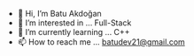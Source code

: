 - 👋 Hi, I’m Batu Akdoğan
- 👀 I’m interested in ... Full-Stack 
- 🌱 I’m currently learning ... C++
- 📫 How to reach me ... batudev21@gmail.com


<!---
BatuAkdogan/BatuAkdogan is a ✨ special ✨ repository because its `README.md` (this file) appears on your GitHub profile.
You can click the Preview link to take a look at your changes.
--->
